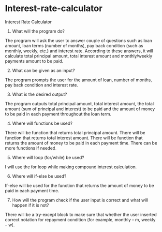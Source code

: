 # Interest-rate-calculator

Interest Rate Calculator
1. What will the program do?

The program will ask the user to answer couple of questions such as loan amount, loan terms
(number of months), pay back condition (such as monthly, weekly, etc.) and interest rate.
According to these answers, it will calculate total principal amount, total interest amount and
monthly/weekly payments amount to be paid.

2. What can be given as an input?

The program prompts the user for the amount of loan, number of months, pay back condition
and interest rate.

3. What is the desired output?

The program outputs total principal amount, total interest amount, the total amount (sum of
principal and interest) to be paid and the amount of money to be paid in each payment
throughout the loan term.

4. Where will functions be used?

There will be function that returns total principal amount.
There will be function that returns total interest amount.
There will be function that returns the amount of money to be paid in each payment time.
There can be more functions if needed.

5. Where will loop (for/while) be used?

I will use the for loop while making compound interest calculation.

6. Where will if-else be used?

If-else will be used for the function that returns the amount of money to be paid in each payment
time.

7. How will the program check if the user input is correct and what will happen if it
is not?

There will be a try-except block to make sure that whether the user inserted correct notation for
repayment condition (for example, monthly – m, weekly – w).
